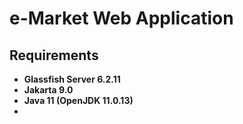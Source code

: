 # e-Market Web Application

## Requirements
- **Glassfish Server 6.2.11**
- **Jakarta 9.0**
- **Java 11 (OpenJDK 11.0.13)**
- 